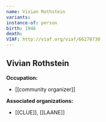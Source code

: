 ```yaml
---
name: Vivian Rothstein
variants: 
instance-of: person
birth: 1946
death: 
VIAF: http://viaf.org/viaf/66278730
---
```

## Vivian Rothstein

**Occupation:** 
- [[community organizer]]

**Associated organizations:** 
- [[CLUE]], [[LAANE]]